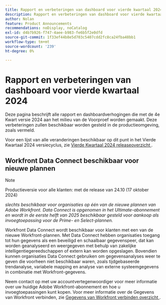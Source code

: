 ```yaml
---
title: Rapport en verbeteringen van dashboard voor vierde kwartaal 2024
description: Rapport en verbeteringen van dashboard voor vierde kwartaal 2024
author: Nolan
feature: Product Announcements
recommendations: noDisplay, noCatalog
exl-id: d4b7b926-f747-4aee-b983-fe6b5f2e0dfd
source-git-commit: 1f33ef44b8e5d703c5407cdd2fc8ca24fba48bb1
workflow-type: tm+mt
source-wordcount: '239'
ht-degree: 0%

---
```


# Rapport en verbeteringen van dashboard voor vierde kwartaal 2024

Deze pagina beschrijft alle rapport en dashboardverhogingen die met de 4e Kwart versie 2024 aan het milieu van de Voorproef worden gemaakt. Deze verbeteringen zullen beschikbaar worden gesteld in de productieomgeving, zoals vermeld.

Voor een lijst van alle veranderingen beschikbaar op dit punt in het Vierde Kwartaal 2024 versiecyclus, zie [&#x200B; Vierde Kwartaal 2024 releaseoverzicht &#x200B;](/help/quicksilver/product-announcements/product-releases/24-q4-release-activity/24-q4-release-overview.md).

## Workfront Data Connect beschikbaar voor nieuwe plannen

>[!NOTE]
>
>Productieversie voor alle klanten: met de release van 24.10 (17 oktober 2024)
>
>_slechts beschikbaar voor organisaties op één van de nieuwe plannen van Adobe Workfront. Data Connect is opgenomen in het Ultimate-abonnement en wordt in de eerste helft van 2025 beschikbaar gesteld voor aankoop als invoegtoepassing voor de Prime- en Select-plannen._

Workfront Data Connect wordt beschikbaar voor klanten met een van de nieuwe Workfront-plannen. Met Data Connect hebben organisaties toegang tot hun gegevens als een beveiligd en schaalbaar gegevenspeer, dat kan worden geanalyseerd en weergegeven met behulp van zakelijke intelligentiegereedschappen of extern kan worden opgeslagen. Bovendien kunnen organisaties Data Connect gebruiken om gegevensanalyses weer te geven die voorheen niet beschikbaar waren, zoals tijdgebaseerde trendanalyse, variabele mapping en analyse van externe systeemgegevens in combinatie met Workfront-gegevens.

Neem contact op met uw accountvertegenwoordiger voor meer informatie over uw huidige Adobe Workfront-abonnement en hoe u invoegtoepassingen kunt kopen. Voor meer informatie over de Gegevens van Workfront verbinden, zie [&#x200B; Gegevens van Workfront verbinden overzicht &#x200B;](/help/quicksilver/reports-and-dashboards/data-lake/data-lake-overview.md).
